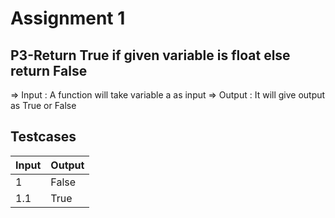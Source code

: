 # Assignment 1

## P3-Return True if given variable is float else return False

=> Input : A function will take variable a as input
=> Output : It will give output as True or False

## Testcases

| Input | Output |
| ----- | ------ |
|   1   |  False |
|  1.1  |  True  |